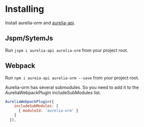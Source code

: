 # Installing

Install aurelia-orm and [aurelia-api](https://github.com/SpoonX/aurelia-api).

## Jspm/SytemJs

Run `jspm i aurelia-api aurelia-orm` from your project root.

## Webpack

Run `npm i aureia-api aurelia-orm --save` from your project root.

Aurelia-orm has several submodules. So you need to add it to the AureliaWebpackPlugin includeSubModules list.

```js
AureliaWebpackPlugin({
    includeSubModules: [
      { moduleId: 'aurelia-orm' }
    ]
  }),
```
